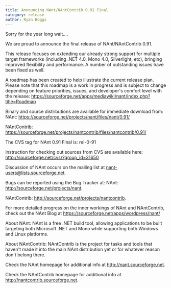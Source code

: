 ```yaml
---
title: Announcing NAnt/NAntContrib 0.91 Final
category: release
author: Ryan Boggs
---
```


Sorry for the year long wait….

We are proud to announce the final release of NAnt/NAntContrib 0.91.

This release focuses on extending our already strong support for multiple target frameworks (including .NET 4.0, Mono 4.0, Silverlight, etc), bringing improved flexibility and performance. A number of outstanding issues have been fixed as well.

A roadmap has been created to help illustrate the current release plan. Please note that this roadmap is a work in progress and is subject to change depending on feature priorities, issues, and developer's comfort level with the release:
https://sourceforge.net/apps/mediawiki/nant/index.php?title=Roadmap

Binary and source distributions are available for immediate download from:
NAnt:
https://sourceforge.net/projects/nant/files/nant/0.91/

NAntContrib:
https://sourceforge.net/projects/nantcontrib/files/nantcontrib/0.91/

The CVS tag for NAnt 0.91 Final is:
rel-0-91

Instruction for checking out sources from CVS are available here:
http://sourceforge.net/cvs/?group_id=31650

Discussion of NAnt occurs on the mailing list at nant-users@lists.sourceforge.net.

Bugs can be reported using the Bug Tracker at:
NAnt:
http://sourceforge.net/projects/nant.

NAntContrib:
http://sourceforge.net/projects/nantcontrib.

For more detailed progress on the inner workings of NAnt and NAntContrib, check out the NAnt Blog at https://sourceforge.net/apps/wordpress/nant/

About NAnt:
NAnt is a free .NET build tool, allowing applications to be built targeting both Microsoft .NET and Mono while supporting both Windows and Linux platforms.

About NAntContrib:
NAntContrib is the project for tasks and tools that haven't made it into the main NAnt distribution yet or for whatever reason don't belong there.

Check the NAnt homepage for additional info at http://nant.sourceforge.net.

Check the NAntContrib homepage for additional info at http://nantcontrib.sourceforge.net.